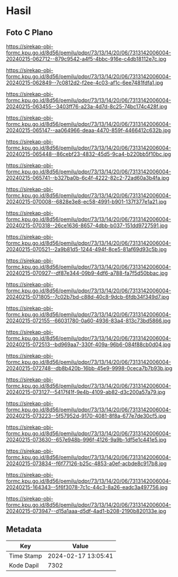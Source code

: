 # Hasil

## Foto C Plano

https://sirekap-obj-formc.kpu.go.id/8d56/pemilu/pdpr/73/13/14/20/06/7313142006004-20240215-062712--879c9542-a4f5-4bbc-916e-c4db18112e7c.jpg

https://sirekap-obj-formc.kpu.go.id/8d56/pemilu/pdpr/73/13/14/20/06/7313142006004-20240215-062849--7c0812d2-f2ee-4c03-af1c-6ee7481fdfa1.jpg

https://sirekap-obj-formc.kpu.go.id/8d56/pemilu/pdpr/73/13/14/20/06/7313142006004-20240215-063455--3403ff76-a23a-4d7d-8c25-74bc174c428f.jpg

https://sirekap-obj-formc.kpu.go.id/8d56/pemilu/pdpr/73/13/14/20/06/7313142006004-20240215-065147--aa064966-deaa-4470-859f-4466412c632b.jpg

https://sirekap-obj-formc.kpu.go.id/8d56/pemilu/pdpr/73/13/14/20/06/7313142006004-20240215-065448--86cebf23-4832-45d5-9ca4-b220bb5f10bc.jpg

https://sirekap-obj-formc.kpu.go.id/8d56/pemilu/pdpr/73/13/14/20/06/7313142006004-20240215-065741--b327ba0b-6c4f-4222-82c2-72ad60a3b4fa.jpg

https://sirekap-obj-formc.kpu.go.id/8d56/pemilu/pdpr/73/13/14/20/06/7313142006004-20240215-070008--6828e3e8-ec58-4991-b901-137f377e1a21.jpg

https://sirekap-obj-formc.kpu.go.id/8d56/pemilu/pdpr/73/13/14/20/06/7313142006004-20240215-070318--26ce1636-8657-4dbb-b037-151dd9727591.jpg

https://sirekap-obj-formc.kpu.go.id/8d56/pemilu/pdpr/73/13/14/20/06/7313142006004-20240215-070521--2a9b81d5-1244-494f-8ce5-81af69d93c5b.jpg

https://sirekap-obj-formc.kpu.go.id/8d56/pemilu/pdpr/73/13/14/20/06/7313142006004-20240215-070927--df87e344-09b9-4df6-a788-fa7f5d50bbac.jpg

https://sirekap-obj-formc.kpu.go.id/8d56/pemilu/pdpr/73/13/14/20/06/7313142006004-20240215-071805--7c02b7bd-c88d-40c8-9dcb-6fdb34f349d7.jpg

https://sirekap-obj-formc.kpu.go.id/8d56/pemilu/pdpr/73/13/14/20/06/7313142006004-20240215-072155--66031780-0a60-4936-83a4-813c73bd5866.jpg

https://sirekap-obj-formc.kpu.go.id/8d56/pemilu/pdpr/73/13/14/20/06/7313142006004-20240215-072513--bd969aa7-330f-409a-96b6-084f88cb0d04.jpg

https://sirekap-obj-formc.kpu.go.id/8d56/pemilu/pdpr/73/13/14/20/06/7313142006004-20240215-072748--db8b420b-16bb-45e9-9998-0ceca7b7b93b.jpg

https://sirekap-obj-formc.kpu.go.id/8d56/pemilu/pdpr/73/13/14/20/06/7313142006004-20240215-073127--5417f41f-9e4b-4109-ab82-d3c200a57a79.jpg

https://sirekap-obj-formc.kpu.go.id/8d56/pemilu/pdpr/73/13/14/20/06/7313142006004-20240215-073223--5f57952d-9170-4081-8f8a-677e7de30cf5.jpg

https://sirekap-obj-formc.kpu.go.id/8d56/pemilu/pdpr/73/13/14/20/06/7313142006004-20240215-073630--657e948b-996f-4126-9a9b-1df5e1c441e5.jpg

https://sirekap-obj-formc.kpu.go.id/8d56/pemilu/pdpr/73/13/14/20/06/7313142006004-20240215-073834--f6f77126-b25c-4853-a0ef-acbde8c917b8.jpg

https://sirekap-obj-formc.kpu.go.id/8d56/pemilu/pdpr/73/13/14/20/06/7313142006004-20240215-164343--5f6f3078-7c1c-44c3-8a26-eadc3a497756.jpg

https://sirekap-obj-formc.kpu.go.id/8d56/pemilu/pdpr/73/13/14/20/06/7313142006004-20240215-073947--d15a1aaa-d5df-4ad1-b208-2190b820133e.jpg


## Metadata

| Key        | Value               |
| ---------- | ------------------- |
| Time Stamp | 2024-02-17 13:05:41 |
| Kode Dapil | 7302                |



